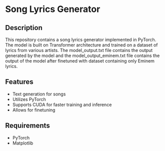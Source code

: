 # Song Lyrics Generator

## Description

This repository contains a song lyrics generator implemented in PyTorch. The model is built on Transformer architecture and trained on a dataset of lyrics from various artists. The model_output.txt file contains the output generated by the model and the model_output_eminem.txt file contains the output of the model after finetuned with dataset containing only Eminem lyrics.

## Features

- Text generation for songs
- Utilizes PyTorch
- Supports CUDA for faster training and inference
- Allows for finetuning

## Requirements
- PyTorch
- Matplotlib
